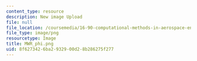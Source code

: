 ```yaml
---
content_type: resource
description: New image Upload
file: null
file_location: /coursemedia/16-90-computational-methods-in-aerospace-engineering-spring-2014/8f6273426ba2932900d28b286275f277_MWR_phi.png
file_type: image/png
resourcetype: Image
title: MWR_phi.png
uid: 8f627342-6ba2-9329-00d2-8b286275f277
---
```

